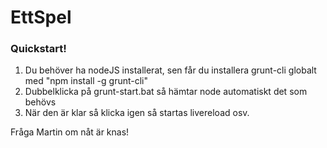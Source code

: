 # EttSpel
<h3>Quickstart!</h3>
<ol>
  <li>Du behöver ha nodeJS installerat, sen får du installera grunt-cli globalt med "npm install -g grunt-cli"</li>
  <li>Dubbelklicka på grunt-start.bat så hämtar node automatiskt det som behövs</li>
  <li>När den är klar så klicka igen så startas livereload osv.</li>
</ol>
<p>Fråga Martin om nåt är knas!</p>
